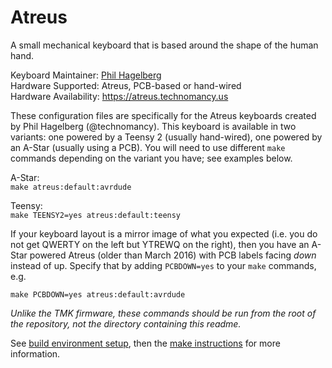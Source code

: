 Atreus
======

A small mechanical keyboard that is based around the shape of the human hand.

Keyboard Maintainer: [Phil Hagelberg](https://github.com/technomancy)  
Hardware Supported: Atreus, PCB-based or hand-wired  
Hardware Availability: https://atreus.technomancy.us

These configuration files are specifically for the Atreus keyboards created by Phil Hagelberg (@technomancy). This keyboard is available in two variants: one powered by a Teensy 2 (usually hand-wired), one powered by an A-Star (usually using a PCB). You will need to use different `make` commands depending on the variant you have; see examples below.

A-Star:\
`make atreus:default:avrdude`

Teensy:\
`make TEENSY2=yes atreus:default:teensy`
 
If your keyboard layout is a mirror image of what you expected (i.e. you do not get QWERTY on the left but YTREWQ on the right), then you have an A-Star powered Atreus (older than March 2016) with PCB labels facing *down* instead of up. Specify that by adding `PCBDOWN=yes` to your `make` commands, e.g.

`make PCBDOWN=yes atreus:default:avrdude`

*Unlike the TMK firmware, these commands should be run from the root of the repository, not the directory containing this readme.*

See [build environment setup](https://docs.qmk.fm/#/getting_started_build_tools), then the [make instructions](https://docs.qmk.fm/#/getting_started_make_guide) for more information.

